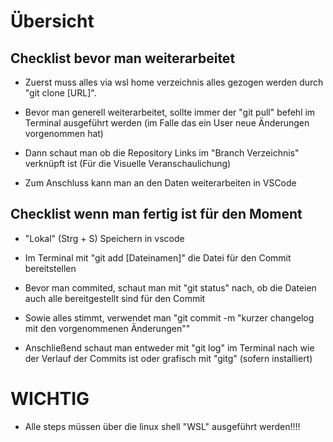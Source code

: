 # Übersicht

## Checklist bevor man weiterarbeitet

- Zuerst muss alles via wsl home verzeichnis alles gezogen werden durch "git clone [URL]". 

- Bevor man generell weiterarbeitet, sollte immer der "git pull" befehl im Terminal ausgeführt werden (im Falle das ein User neue Änderungen vorgenommen hat)

- Dann schaut man ob die Repository Links im "Branch Verzeichnis" verknüpft ist (Für die Visuelle Veranschaulichung)

- Zum Anschluss kann man an den Daten weiterarbeiten in VSCode

## Checklist wenn man fertig ist für den Moment

- "Lokal" (Strg + S) Speichern in vscode

- Im Terminal mit "git add [Dateinamen]" die Datei für den Commit bereitstellen

- Bevor man commited, schaut man mit "git status" nach, ob die Dateien auch alle bereitgestellt sind für den Commit

- Sowie alles stimmt, verwendet man "git commit -m "kurzer changelog mit den vorgenommenen Änderungen""

- Anschließend schaut man entweder mit "git log" im Terminal nach wie der Verlauf der Commits ist oder grafisch mit "gitg" (sofern installiert)

# WICHTIG

- Alle steps müssen über die linux shell "WSL" ausgeführt werden!!!!
